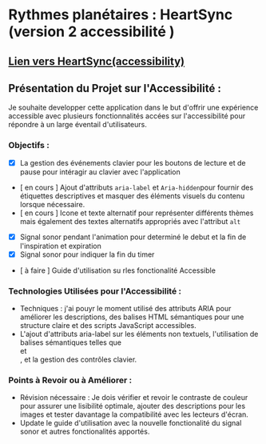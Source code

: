 # Rythmes planétaires : HeartSync (version 2 accessibilité )

## [Lien vers HeartSync(accessibility)](https://planetary-rhythms-heartsync-accessibility.vercel.app/)

## Présentation du Projet sur l'Accessibilité :

Je souhaite developper cette application dans le but d'offrir une expérience accessible avec plusieurs fonctionnalités accées sur l'accessibilité pour répondre à un large éventail d'utilisateurs.

### Objectifs : 
- [x] La gestion des événements clavier pour les boutons de lecture et de pause  pour intéragir au clavier avec l'application 
- [ en cours ] Ajout d'attributs ``aria-label`` et ``Aria-hidden``pour fournir des étiquettes descriptives et masquer des éléments visuels du contenu lorsque nécessaire.
- [ en cours ] Icone et texte alternatif pour représenter différents thèmes mais également des textes alternatifs appropriés avec l'attribut ``alt``
- [x] Signal sonor pendant l'animation pour determiné le debut et la fin de l'inspiration et expiration 
- [x] Signal sonor pour indiquer la fin du timer 
- [ à faire ] Guide d'utilisation su rles fonctionalité Accessible

### Technologies Utilisées pour l'Accessibilité :

- Techniques : j'ai pouyr le moment utilisé des attributs ARIA pour améliorer les descriptions, des balises HTML sémantiques pour une structure claire et des scripts JavaScript accessibles.
- L'ajout d'attributs aria-label sur les éléments non textuels, l'utilisation de balises sémantiques telles que <nav> et <main>, et la gestion des contrôles clavier.

### Points à Revoir ou à Améliorer :

- Révision nécessaire : Je dois vérifier et revoir le contraste de couleur pour assurer une lisibilité optimale, ajouter des descriptions pour les images et tester davantage la compatibilité avec les lecteurs d'écran.
- Update le guide d'utilisation avec la nouvelle fonctionalité du signal sonor et autres fonctionalités apportés.





